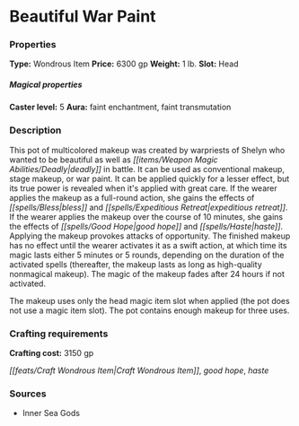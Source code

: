 ﻿---
Title: "Beautiful War Paint"
Type: "Wondrous Item"
Price: "6300 gp"
Weight: "1 lb."
Slot: "Head"
Caster level: "5"
Aura: "faint enchantment, faint transmutation"
Description: |
  "This pot of multicolored makeup was created by warpriests of Shelyn who wanted to be beautiful as well as deadly in battle. It can be used as conventional makeup, stage makeup, or war paint. It can be applied quickly for a lesser effect, but its true power is revealed when it's applied with great care. If the wearer applies the makeup as a full-round action, she gains the effects of _bless_ and _expeditious retreat_. If the wearer applies the makeup over the course of 10 minutes, she gains the effects of _good hope_ and _haste_. Applying the makeup provokes attacks of opportunity. The finished makeup has no effect until the wearer activates it as a swift action, at which time its magic lasts either 5 minutes or 5 rounds, depending on the duration of the activated spells (thereafter, the makeup lasts as long as high-quality nonmagical makeup). The magic of the makeup fades after 24 hours if not activated.
  The makeup uses only the head magic item slot when applied (the pot does not use a magic item slot). The pot contains enough makeup for three uses."
Crafting cost: "3150 gp"
Sources: "['Inner Sea Gods']"
---

# Beautiful War Paint

### Properties

**Type:** Wondrous Item **Price:** 6300 gp **Weight:** 1 lb. **Slot:** Head

##### Magical properties

**Caster level:** 5 **Aura:** faint enchantment, faint transmutation

### Description

This pot of multicolored makeup was created by warpriests of Shelyn who wanted to be beautiful as well as _[[items/Weapon Magic Abilities/Deadly|deadly]]_ in battle. It can be used as conventional makeup, stage makeup, or war paint. It can be applied quickly for a lesser effect, but its true power is revealed when it's applied with great care. If the wearer applies the makeup as a full-round action, she gains the effects of _[[spells/Bless|bless]]_ and _[[spells/Expeditious Retreat|expeditious retreat]]_. If the wearer applies the makeup over the course of 10 minutes, she gains the effects of _[[spells/Good Hope|good hope]]_ and _[[spells/Haste|haste]]_. Applying the makeup provokes attacks of opportunity. The finished makeup has no effect until the wearer activates it as a swift action, at which time its magic lasts either 5 minutes or 5 rounds, depending on the duration of the activated spells (thereafter, the makeup lasts as long as high-quality nonmagical makeup). The magic of the makeup fades after 24 hours if not activated.

The makeup uses only the head magic item slot when applied (the pot does not use a magic item slot). The pot contains enough makeup for three uses.

### Crafting requirements

**Crafting cost:** 3150 gp

_[[feats/Craft Wondrous Item|Craft Wondrous Item]]_, _good hope_, _haste_

### Sources

* Inner Sea Gods